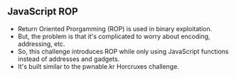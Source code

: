 ## JavaScript ROP 
- Return Oriented Prorgamming (ROP) is used in binary exploitation. 
- But, the problem is that it's complicated to worry about encoding, addressing, etc. 
- So, this challenge introduces ROP while only using JavaScript functions instead of addresses and gadgets.
- It's built similar to the pwnable.kr Horcruxes challenge.